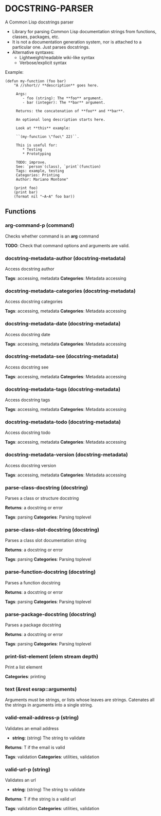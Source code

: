 # DOCSTRING-PARSER

A Common Lisp docstrings parser

- Library for parsing Common Lisp documentation strings from functions, classes, packages, etc.
- It is not a documentation generation system, nor is attached to a particular one. Just parses docstrings.
- Alternative syntaxes:
  - Lightweight/readable wiki-like syntax
  - Verbose/explicit syntax

Example:

```
(defun my-function (foo bar)
    "A //short// **description** goes here.
     
     Args:
        - foo (string): The **foo** argument.
        - bar (integer): The **bar** argument.

     Returns: the concatenation of **foo** and **bar**.
        
     An optional long description starts here.
    
     Look at **this** example:

     ``(my-function \"foo\" 22)``. 
    
     This is useful for:
        * Testing
        * Prototyping

     TODO: improve.
     See: `person`(class), `print`(function)
     Tags: example, testing
     Categories: Printing
     Author: Mariano Montone"
    
    (print foo)
    (print bar)
    (format nil "~A~A" foo bar))

```

## Functions
### arg-command-p (command)
Checks whether command is an **arg** command



**TODO**: Check that command options and arguments are valid.


### docstring-metadata-author (docstring-metadata)
Access docstring author



**Tags**: accessing, metadata
**Categories**: Metadata accessing


### docstring-metadata-categories (docstring-metadata)
Access docstring categories



**Tags**: accessing, metadata
**Categories**: Metadata accessing


### docstring-metadata-date (docstring-metadata)
Access docstring date



**Tags**: accessing, metadata
**Categories**: Metadata accessing


### docstring-metadata-see (docstring-metadata)
Access docstring see



**Tags**: accessing, metadata
**Categories**: Metadata accessing


### docstring-metadata-tags (docstring-metadata)
Access docstring tags



**Tags**: accessing, metadata
**Categories**: Metadata accessing


### docstring-metadata-todo (docstring-metadata)
Access docstring todo



**Tags**: accessing, metadata
**Categories**: Metadata accessing


### docstring-metadata-version (docstring-metadata)
Access docstring version



**Tags**: accessing, metadata
**Categories**: Metadata accessing


### parse-class-docstring (docstring)
Parses a class or structure docstring



**Returns**: a docstring or error

**Tags**: parsing
**Categories**: Parsing toplevel


### parse-class-slot-docstring (docstring)
Parses a class slot documentation string



**Returns**: a docstring or error

**Tags**: parsing
**Categories**: Parsing toplevel


### parse-function-docstring (docstring)
Parses a function docstring



**Returns**: a docstring or error

**Tags**: parsing
**Categories**: Parsing toplevel


### parse-package-docstring (docstring)
Parses a package docstring



**Returns**: a docstring or error

**Tags**: parsing
**Categories**: Parsing toplevel


### print-list-element (elem stream depth)
Print a list element



**Categories**: printing


### text (&rest esrap::arguments)
Arguments must be strings, or lists whose leaves are strings.
Catenates all the strings in arguments into a single string.





### valid-email-address-p (string)
Validates an email address

- **string**: (string) The string to validate


**Returns**: T if the email is valid

**Tags**: validation
**Categories**: utilities, validation


### valid-url-p (string)
Validates an url

- **string**: (string) The string to validate


**Returns**: T if the string is a valid url

**Tags**: validation
**Categories**: utilities, validation